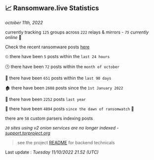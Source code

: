 
## 📈 Ransomware.live Statistics
_october 11th, 2022_

currently tracking `125` groups across `222` relays & mirrors - _`75` currently online_ 📡

Check the recent ransomware posts [here](https://www.ransomware.live/#/recentposts)


⏲ there have been `5` posts within the `last 24 hours`

🕓 there have been `72` posts within the `month of october`

📅 there have been `651` posts within the `last 90 days`

🏚 there have been `2608` posts since the `1st January 2022`

🚀 there have been `2252` posts `last year`

🦕 there have been `4894` posts `since the dawn of ransomwatch` 🐣

there are `58` custom parsers indexing posts

_`20` sites using v2 onion services are no longer indexed - [support.torproject.org](https://support.torproject.org/onionservices/v2-deprecation/)_

> see the project [README](https://github.com/jmousqueton/ransomwatch#readme) for backend technicals



Last update : _Tuesday 11/10/2022 21.52 (UTC)_

